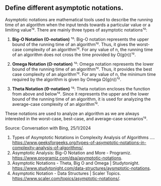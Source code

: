 ## Define different asymptotic notations.

Asymptotic notations are mathematical tools used to describe the running time of an algorithm when the input tends towards a particular value or a limiting value¹². There are mainly three types of asymptotic notations¹²:

1. **Big-O Notation (O-notation)** ¹²: Big-O notation represents the upper bound of the running time of an algorithm¹². Thus, it gives the worst-case complexity of an algorithm¹². For any value of n, the running time of an algorithm does not cross the time provided by O(g(n))¹².

2. **Omega Notation (Ω-notation)** ¹²: Omega notation represents the lower bound of the running time of an algorithm¹². Thus, it provides the best case complexity of an algorithm¹². For any value of n, the minimum time required by the algorithm is given by Omega Ω(g(n))¹².

3. **Theta Notation (Θ-notation)** ¹²: Theta notation encloses the function from above and below¹². Since it represents the upper and the lower bound of the running time of an algorithm, it is used for analyzing the average-case complexity of an algorithm¹².

These notations are used to analyze an algorithm as we are always interested in the worst-case, best-case, and average-case scenarios¹².

Source: Conversation with Bing, 25/1/2024
1. Types of Asymptotic Notations in Complexity Analysis of Algorithms .... https://www.geeksforgeeks.org/types-of-asymptotic-notations-in-complexity-analysis-of-algorithms/.
2. Asymptotic Analysis: Big-O Notation and More - Programiz. https://www.programiz.com/dsa/asymptotic-notations.
3. Asymptotic Notations - Theta, Big O and Omega | Studytonight. https://www.studytonight.com/data-structures/aysmptotic-notations.
4. Asymptotic Notation - Data Structures | Scaler Topics. https://www.scaler.com/topics/asymptotic-notations/.
